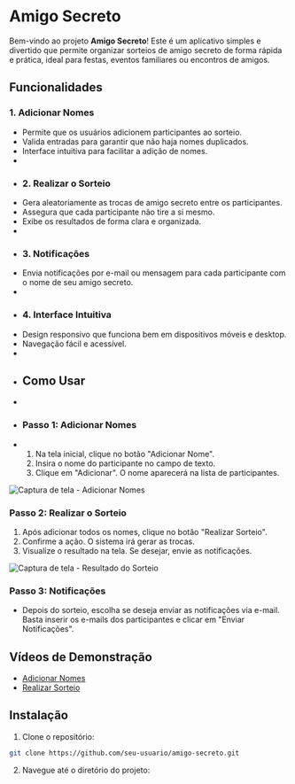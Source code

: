 # Amigo Secreto

Bem-vindo ao projeto **Amigo Secreto**! Este é um aplicativo simples e divertido que permite organizar sorteios de amigo secreto de forma rápida e prática, ideal para festas, eventos familiares ou encontros de amigos.

## Funcionalidades

### 1. Adicionar Nomes
- Permite que os usuários adicionem participantes ao sorteio.
- Valida entradas para garantir que não haja nomes duplicados.
- Interface intuitiva para facilitar a adição de nomes.
- 
- ### 2. Realizar o Sorteio
- Gera aleatoriamente as trocas de amigo secreto entre os participantes.
- Assegura que cada participante não tire a si mesmo.
- Exibe os resultados de forma clara e organizada.
- 
- ### 3. Notificações
- Envia notificações por e-mail ou mensagem para cada participante com o nome de seu amigo secreto.
- 
- ### 4. Interface Intuitiva
- Design responsivo que funciona bem em dispositivos móveis e desktop.
- Navegação fácil e acessível.
- 
- ## Como Usar
- 
- ### Passo 1: Adicionar Nomes
- 1. Na tela inicial, clique no botão "Adicionar Nome".
  2. Insira o nome do participante no campo de texto.
  3. Clique em "Adicionar". O nome aparecerá na lista de participantes.

![Captura de tela - Adicionar Nomes](link-da-captura-de-tela-aqui)

### Passo 2: Realizar o Sorteio
1. Após adicionar todos os nomes, clique no botão "Realizar Sorteio".
2. Confirme a ação. O sistema irá gerar as trocas.
3. Visualize o resultado na tela. Se desejar, envie as notificações.

![Captura de tela - Resultado do Sorteio](link-da-captura-de-tela-aqui)

### Passo 3: Notificações
- Depois do sorteio, escolha se deseja enviar as notificações via e-mail. Basta inserir os e-mails dos participantes e clicar em "Enviar Notificações".

## Vídeos de Demonstração

- [Adicionar Nomes](link-para-video-aqui)
- [Realizar Sorteio](link-para-video-aqui)

## Instalação

1. Clone o repositório:
```bash
git clone https://github.com/seu-usuario/amigo-secreto.git
   ```
2. Navegue até o diretório do projeto:
